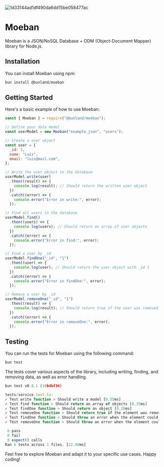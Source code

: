 
![1d33144ad1df490da6dd15be058477ac](https://github.com/Bunland/moeban/assets/29004070/372ced48-4be8-48c3-885e-e690916a7129)

# Moeban

Moeban is a JSON/NoSQL Database + ODM (Object-Document Mapper) library for
Node.js.

## Installation

You can install Moeban using npm:

```bash
bun install @bunland/moeban
```

## Getting Started

Here's a basic example of how to use Moeban:

```javascript
const { Moeban } = require("@bunland/moeban");

// Define your data model
const userModel = new Moeban("example.json", "users");

// Create a user object
const user = {
  _id: 1,
  name: "Luis",
  email: "luis@mail.com",
};

// Write the user object to the database
userModel.write(user)
  .then((result) => {
    console.log(result); // Should return the written user object
  })
  .catch((error) => {
    console.error("Error in write:", error);
  });

// Find all users in the database
userModel.find()
  .then((users) => {
    console.log(users); // Should return an array of user objects
  })
  .catch((error) => {
    console.error("Error in find:", error);
  });

// Find a user by _id
userModel.findOne("_id", "1")
  .then((user) => {
    console.log(user); // Should return the user object with _id 1
  })
  .catch((error) => {
    console.error("Error in findOne:", error);
  });

// Remove a user by _id
userModel.removeOne("_id", "1")
  .then((result) => {
    console.log(result); // Should return true if the user was removed
  })
  .catch((error) => {
    console.error("Error in removeOne:", error);
  });
```

## Testing

You can run the tests for Moeban using the following command:

```bash
bun test
```

The tests cover various aspects of the library, including writing, finding, and
removing data, as well as error handling.

```javascript
bun test v0.8.1 (16b4bf34)

tests/service.test.ts:
✓ Test write function > Should write a model [0.55ms]
✓ Test find function > Should return an array of objects [0.35ms]
✓ Test findOne function > Should return an object [0.26ms]
✓ Test removeOne function > Should return true if the element was removed [0.50ms]
✓ Test findOne function > Should throw an error when the element could not be found [0.26ms]
✓ Test removeOne function > Should throw an error when the element could not be deleted [0.12ms]

 6 pass
 0 fail
 8 expect() calls
Ran 6 tests across 1 files. [22.00ms]
```

Feel free to explore Moeban and adapt it to your specific use cases. Happy
coding!
